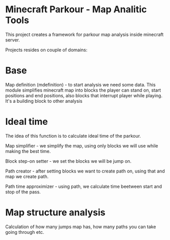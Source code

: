 # Minecraft Parkour - Map Analitic Tools
This project creates a framework for parkour map analysis inside minecraft server.

Projects resides on couple of domains:

# Base
Map definition (mdefinition) - to start analysis we need some data. This module simplifies minecraft map into blocks the player can stand on, start positions and end positions, also blocks that interrupt player while playing. It's a building block to other analysis


# Ideal time 
The idea of this function is to calculate ideal time of the parkour.

Map simplifier - we simplify the map, using only blocks we will use while making the best time.

Block step-on setter - we set the blocks we will be jump on.

Path creator - after setting blocks we want to create path on, using that and map we create path.

Path time approximizer - using path, we calculate time beetween start and stop of the pass.

# Map structure analysis
Calculation of how many jumps map has, how many paths you can take going through etc.
